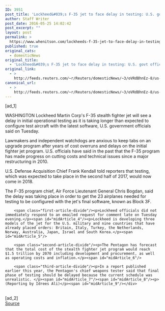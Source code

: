 ```yaml
---
ID: 3951
post_title: 'Lockheed&#039;s F-35 jet to face delay in testing: U.S. govt officials'
author: Staff Writer
post_date: 2016-05-25 14:02:42
post_excerpt: ""
layout: post
permalink: >
  https://www.whenitson.com/lockheeds-f-35-jet-to-face-delay-in-testing-u-s-govt-officials/
published: true
original_cats:
  - domesticNews
original_title:
  - 'Lockheed&#039;s F-35 jet to face delay in testing: U.S. govt officials'
original_link:
  - >
    http://feeds.reuters.com/~r/Reuters/domesticNews/~3/oVRdBhnEz-8/us-usa-lockheed-testing-idUSKCN0YG0AV
canonical_url:
  - >
    http://feeds.reuters.com/~r/Reuters/domesticNews/~3/oVRdBhnEz-8/us-usa-lockheed-testing-idUSKCN0YG0AV
---
```

 [ad_1]
<br><div id="articleText">
<span id="midArticle_start"/>

<span class="focusParagraph" readability="5"><p><span class="articleLocation">WASHINGTON</span> Lockheed Martin Corp's F-35 stealth fighter jet will see a delay in initial operational testing as it is taking longer than expected to configure test aircraft with the latest software, U.S. government officials said on Tuesday. </p></span><span id="midArticle_0"/><p>Lawmakers and independent watchdogs are anxious to keep tabs on an upgrade program after years of cost overruns and delays on the initial fighter jet program. U.S. officials have said in the past that the F-35 program has made progress on cutting costs and technical issues since a major restructuring in 2010.</p><span id="midArticle_1"/><p>U.S. Defense Acquisition Chief Frank Kendall told reporters that testing, which was expected to take place in the second half of 2017, would now come in 2018.</p><span id="midArticle_2"/><p>The F-35 program chief, Air Force Lieutenant General Chris Bogdan, said the delay was taking place in order to get the 23 airplanes needed for testing to be configured with the jet's final software, known as Block 3F.</p><span id="midArticle_3"/>
        
        <span class="first-article-divide"/><p>Lockheed officials did not immediately respond to an emailed request for comment late on Tuesday evening.</p><span id="midArticle_4"/><p>Lockheed is developing three models of the jet for the U.S. military and nine countries that have already placed orders: Britain, Italy, Turkey, the Netherlands, Norway, Australia, Japan, Israel and South Korea.</p><span id="midArticle_5"/>
        
        <span class="second-article-divide"/><p>The Pentagon has forecast that the total cost of the stealth fighter jet program would reach $1.5 trillion by 2070 including development and procurement, as well as operating costs and inflation.</p><span id="midArticle_6"/>
        
        <span class="third-article-divide"/><p>In a report published earlier this year, the Pentagon's chief weapons tester said that final phase of testing should be delayed because the current schedule was unrealistic. </p><span id="midArticle_7"/><span id="midArticle_8"/><p> (Reporting by Idrees Ali)</p><span id="midArticle_9"/></div>
<br>[ad_2]
<br><a href="http://feeds.reuters.com/~r/Reuters/domesticNews/~3/oVRdBhnEz-8/us-usa-lockheed-testing-idUSKCN0YG0AV">Source </a>